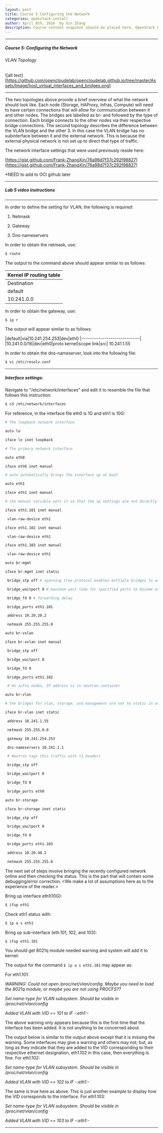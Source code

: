 ```yaml
---
layout: post
title: Course 5 Configuring the Network
categories: openstack-install
author: April 8th, 2016  by Xin Zhang
description: Course content snapshot should be placed here. OpenStack began in 2010 as a joint project of Rackspace Hosting and NASA.
---
```


* * *

##### Course 5: Configuring the Network #

###### VLAN Topology #

![alt text][https://github.com/opencloudelab/opencloudelab.github.io/tree/master/Assets/Image/host_virtual_interfaces_and_bridges.png]



***

The two topologies above provide a brief overview of what the network should look like. Each node (Storage, HAProxy, Infras, Compute) will need to have certain connections that will allow for communication between it and other nodes. The bridges are labelled as br- and followed by the type of connection. Each bridge connects to the other nodes via their respective bridge connections. The second topology describes the difference between the VLAN bridge and the other 3. In this case the VLAN bridge has no subinterface between it and the external network. This is because the external physical network is not set up to direct that type of traffic.

The network interface settings that were used previously reside here:

[https://gist.github.com/Frank-ZhangXin/76a98d7f37c292f98827](https://gist.github.com/Frank-ZhangXin/76a98d7f37c292f98827)

*NEED to add to OCI github later

* * *

##### Lab 5 video instructions #

* * *

In order to define the setting for VLAN, the following is required:

1. Netmask

2. Gateway

3. Dns-nameservers

In order to obtain the netmask, use:

```sh
$ route
```

The output to the command above should appear similar to as follows:

|Kernel IP routing table|
|----------------------------------|
|Destination  | Gateway  | Genmask  |  Flags  |  Metric  |  Ref |  Use  | Iface|
|default|10.241.254.253|0.0.0.0|UG|0|0|0|eth0|
|10.241.0.0|*|255.255.0.0|U|0|0|0|eth0|

In order to obtain the gateway, use:

```sh
$ ip r
```

The output will appear similar to as follows:


|default|via|10.241.254.253|dev|eth0
|------------------------------|
|10.241.0.0/16|dev|eth0|proto kernel|scope link|src| 10.241.1.55

  

In order to obtain the dns-nameserver, look into the following file:

```sh
$ vi /etc/resolv.conf
```

* * *

##### Interface settings:

Navigate to "/etc/network/interfaces" and edit it to resemble the file that follows this instruction:

```sh
$ cd /etc/network/interfaces
```
  

For reference, in the interface file eth0 is 1G and eth1 is 10G:

```sh
# The loopback network interface

auto lo

iface lo inet loopback

# The primary network interface

auto eth0

iface eth0 inet manual

# auto automatically brings the interface up at boot

auto eth1

iface eth1 inet manual

# the manual variable sets it so that the ip settings are not directly configured here, but rather will # be configured by external scripts or files

iface eth1.101 inet manual

 vlan-raw-device eth1

iface eth1.102 inet manual

 vlan-raw-device eth1

iface eth1.103 inet manual

 vlan-raw-device eth1

auto br-mgmt

iface br-mgmt inet static

 bridge_stp off # spanning tree protocol enables multiple bridges to work together

 bridge_waitport 0 # maximum wait time for specified ports to become available

 bridge_fd 0 # forwarding delay

 bridge_ports eth1.101

 address 10.20.20.2

 netmask 255.255.255.0

auto br-vxlan

iface br-vxlan inet manual

 bridge_stp off

 bridge_waitport 0

 bridge_fd 0

 bridge_ports eth1.102

 # On infra nodes, IP address is in neutron container

auto br-vlan

# the bridges for vlan, storage, and management are set to static in order to make their definitions # unchangeable by scripts and or

iface br-vlan inet static

 address 10.241.1.55

 netmask 255.255.0.0

 gateway 10.241.254.253

 dns-nameservers 10.241.1.1

 # Neutron tags this traffic with l3 headers

 bridge_stp off

 bridge_waitport 0

 bridge_fd 0

 bridge_ports eth0

auto br-storage

iface br-storage inet static

 bridge_stp off

 bridge_waitport 0

 bridge_fd 0

 bridge_ports eth1.103

 address 10.20.40.2

 netmask 255.255.255.0
```

The next set of steps involve bringing the recently configured network online and then checking the status. This is the part that will contain some debugging/error correction. &lt;We make a lot of assumptions here as to the experience of the reader.&gt;

Bring up interface eth1(10G):

```sh
$ ifup eth1
```

Check eth1 status with:

```sh
$ ip a s eth1
```

Bring up sub-interface (eth.101, 102, and 103):

```sh
$ ifup eth1.101
```

You should get 8021q module needed warning and system will add it to kernel:

  

The output for the command ``` $ ip a s eth1.101 ``` may appear as: 

For eth1.101:


*WARNING: Could not open /proc/net/vlan/config. Maybe you need to load the 8021q module, or maybe you are not using PROCFS??*

*Set name-type for VLAN subsystem. Should be visible in /proc/net/vlan/config*

*Added VLAN with VID == 101 to IF -:eth1:-*

The above warning only appears because this is the first time that the interface has been added. It is not anything to be concerned about.

  

The output below is similar to the output above except that it is missing the warning. Some interfaces may give a warning and others may not; but, as long as they indicate that they are added to the VID corresponding to their respective ethernet designation, eth1.102 in this case, then everything is fine. For eth1.102:

*Set name-type for VLAN subsystem. Should be visible in /proc/net/vlan/config*

*Added VLAN with VID == 102 to IF -:eth1:-*

  
  

The same is true here as above. This is just another example to display how the VID corresponds to the interface. For eth1.103:

*Set name-type for VLAN subsystem. Should be visible in /proc/net/vlan/config*

*Added VLAN with VID == 103 to IF -:eth1:-*

* * *

